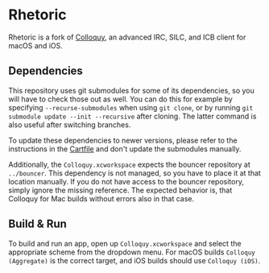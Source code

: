 # Rhetoric

Rhetoric is a fork of [Colloquy](github.com/colloquy/), an advanced IRC, SILC, and ICB client for macOS and iOS.

## Dependencies

This repository uses git submodules for some of its dependencies, so you will have to check those out as well. You can do this for example by specifying `--recurse-submodules` when using `git clone`, or by running `git submodule update --init --recursive` after cloning. The latter command is also useful after switching branches.

To update these dependencies to newer versions, please refer to the instructions in the [Cartfile](Cartfile) and don't update the submodules manually.

Additionally, the `Colloquy.xcworkspace` expects the bouncer repository at `../bouncer`. This dependency is not managed, so you have to place it at that location manually. If you do not have access to the bouncer repository, simply ignore the missing reference. The expected behavior is, that Colloquy for Mac builds without errors also in that case.

## Build & Run

To build and run an app, open up `Colloquy.xcworkspace` and select the appropriate scheme from the dropdown menu. For macOS builds `Colloquy (Aggregate)` is the correct target, and iOS builds should use `Colloquy (iOS)`.

